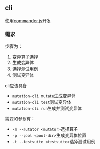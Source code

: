 ## cli

使用[commander.js](https://github.com/tj/commander.js)开发

### 需求

步骤为：

1. 变异算子选择
2. 生成变异体
3. 选择测试用例
4. 测试变异体

cli应该具备

- `mutation-cli mutate`生成变异体
- `mutation-cli test`测试变异体
- `mutation-cli run`生成并测试变异体

需要的参数有：

- `-m --mutator <mutator>`选择算子
- `-p --pool <pool-dir>`生成变异体位置
- `-t --testsuite <testsuite>`选择测试用例